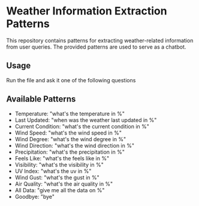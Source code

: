 # Weather Information Extraction Patterns

This repository contains patterns for extracting weather-related information from user queries. The provided patterns are used to serve as a chatbot.

## Usage

Run the file and ask it one of the following questions

## Available Patterns

- Temperature: "what's the temperature in %"
- Last Updated: "when was the weather last updated in %"
- Current Condition: "what's the current condition in %"
- Wind Speed: "what's the wind speed in %"
- Wind Degree: "what's the wind degree in %"
- Wind Direction: "what's the wind direction in %"
- Precipitation: "what's the precipitation in %"
- Feels Like: "what's the feels like in %"
- Visibility: "what's the visibility in %"
- UV Index: "what's the uv in %"
- Wind Gust: "what's the gust in %"
- Air Quality: "what's the air quality in %"
- All Data: "give me all the data on %"
- Goodbye: "bye"